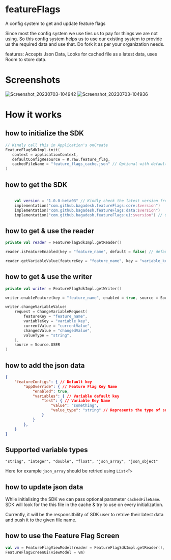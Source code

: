 # featureFlags

A config system to get and update feature flags

Since most the config system we use ties us to pay for things we are not using. So this config system helps us to use our existing system to provide us the required data and use that. Do fork it as per your organization needs.

features: Accepts Json Data, Looks for cached file as a latest data, uses Room to store data.

# Screenshots

![Screenshot_20230703-104942](https://github.com/bagadesh/featureFlags/assets/48888901/047e3a69-5359-46de-b7ef-944a14e30955)
![Screenshot_20230703-104936](https://github.com/bagadesh/featureFlags/assets/48888901/a1cd0b83-e0f4-404b-b190-f8ebbbe86b25)

# How it works
## how to initialize the SDK
```Kotlin
// Kindly call this in Application's onCreate
FeatureFlagSdkImpl.init( 
   context = applicationContext,
   defaultConfigResource = R.raw.feature_flag,
   cachedFileName = "feature_flags_cache.json" // Optional with default value
)

```

## how to get the SDK
```kotlin

    val version = "1.0.0-beta03" // Kindly check the latest version from release page
    implementation("com.github.bagadesh.featureFlags:core:$version")
    implementation("com.github.bagadesh.featureFlags:data:$version")
    implementation("com.github.bagadesh.featureFlags:ui:$version") // Optional if you want to show debug menu for your debug when you can toggle or change variables

```


## how to get & use the reader
```Kotlin
private val reader = FeatureFlagSdkImpl.getReader()

reader.isFeatureEnabled(key = "feature_name", default = false) // default is optional

reader.getVariableValue(featureKey = "feature_name", key = "variable_key", default = { "default" }, String::class)
```

## how to get & use the writer
```Kotlin
private val writer = FeatureFlagSdkImpl.getWriter()

writer.enableFeature(key = "feature_name", enabled = true, source = Source.USER)

writer.changeVariableValue(
    request = ChangeVariableRequest(
        featureKey = "feature_name",
        variableKey = "variable_key",
        currentValue = "currentValue",
        changedValue = "changedValue",
        valueType = "string",
    ),
    source = Source.USER
)

```

## how to add the json data

```json
{
    "featureConfigs": { // Default key
        "appOverride": { // Feature Flag Key Name
            "enabled": true,
            "variables": { // Variable default key
                "test": { // Variable Key Name
                    "value": "something", 
                    "value_type": "string" // Represents the type of supported variable
                }
            }
        },
    }
}

```

## Supported variable types
``` "string", "integer", "double", "float", "json_array", "json_object" ```

Here for example ```json_array``` should be retried using ```List<T>```

## how to update json data

While initialising the SDK we can pass optional parameter ```cachedFileName```. SDK will look for the this file in the cache & try to use on every initialization.

Currently, it will be the responsitbility of SDK user to retrive their latest data and push it to the given file name.

## how to use the Feature Flag Screen

```kotlin
val vm = FeatureFlagViewModel(reader = FeatureFlagSdkImpl.getReader(), writer = FeatureFlagSdkImpl.getWriter())
FeatureFlagScreenUi(viewModel = vm)
```

